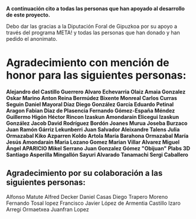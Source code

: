 **A continuación cito a todas las personas que han apoyado al desarrollo de este proyecto.**

Debo dar las gracias a la Diputación Foral de Gipuzkoa por su apoyo a través del programa META! y todas las personas que han donado y han pedido el anonimato.

# Agradecimiento con mención de honor para las siguientes personas:

**Alejandro del Castillo Guerrero
Alvaro Echevarria Olaiz
Amaia Gonzalez
Oskar Marino
Anton Reina Bermúdez
Bixente Monreal
Carlos Curras Seguin
Daniel Mayoral Díaz
Diego González García
Eduardo Petinal Aragon
Fabian Diaz de Plasencia
Fernando Gómez-España Méndez
Guillermo Higón
Héctor Rincon
Izaskun Amondarain Elicegui
Izaskun González
Jacob David Rodríguez Bordón
Joanes Murua
Joseba Burzaco
Juan Ramón Gárriz Lekunberri
Juan Salvador Aleixandre Talens
Julia Ormazabal
Kiko Azparren
Koldo Artola
María Barahona Ormazabal
María Jesús Amondarain
Maria Lozano Gomez
Marian Villar Alvarez
Miguel Ángel APARICIO
Mikel Serrano
Juan Gonzalez Gómez "Obijuan"
Plabs 3D
Santiago Asperilla Mingallón
Sayuri Alvarado Tanamachi
Sergi Caballero**

## Agradecimiento por su colaboración a las siguientes personas:

Alfonso Matute
Alfred Decker
Daniel Casas
Diego Trapero Moreno
Fernando Tosal lopez
Francisco Javier López de Armentia Castillo
Izaro Arregi Ormaetxea
Juanfran Lopez


